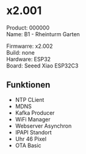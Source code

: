 # x2.001

Product: 000000  
Name: B1 - Rheinturm Garten  

Firmwarre: x2.002  
Build: none  
Hardware: ESP32  
Board: Seeed Xiao ESP32C3  

## Funktionen

- NTP CLient
- MDNS
- Kafka Producer
- WiFi Manager
- Webserver Asynchron
- IPAPI Standort
- Uhr 46 Pixel
- OTA Basic
  